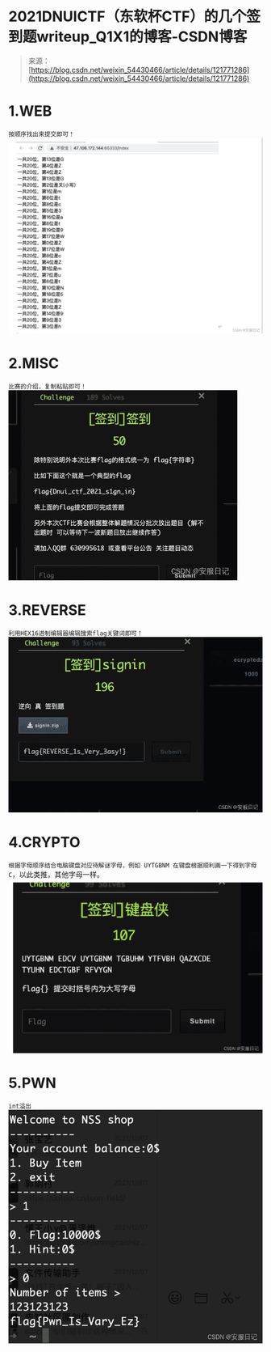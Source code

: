 <!--yml
category: 未分类
date: 2022-04-26 14:51:49
-->

# 2021DNUICTF（东软杯CTF）的几个签到题writeup_Q1X1的博客-CSDN博客

> 来源：[https://blog.csdn.net/weixin_54430466/article/details/121771286](https://blog.csdn.net/weixin_54430466/article/details/121771286)

# 1.WEB

`按顺序找出来提交即可！`
![在这里插入图片描述](img/f325c2d9b106b1a90e0eb2e47a21ff5a.png)

# 2.MISC

`比赛的介绍，复制粘贴即可！`
![在这里插入图片描述](img/61d42727208040e56ff18bc7d0f47fc5.png)

# 3.REVERSE

`利用HEX16进制编辑器编辑搜索flag关键词即可！`
![在这里插入图片描述](img/1e55b90a67f40f2a1e993ad156f02f30.png)

# 4.CRYPTO

`根据字母顺序结合电脑键盘对应待解谜字母，例如 UYTGBNM 在键盘根据顺利画一下得到字母 C`，以此类推，其他字母一样。
![在这里插入图片描述](img/e02cc6831287cc4309a89347dbe0b05a.png)

# 5.PWN

`int溢出`
![在这里插入图片描述](img/674764b900d8e39fdaa48ba86df53a17.png)